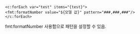 ```
<c:forEach var="test" items="{test}">
<fmt:formatNumber value="${모델 값}" pattern="###,###,###"/>
</c:forEach>
```
fmt:formatNumber 사용함으로 패턴을 설정할 수 있음.
